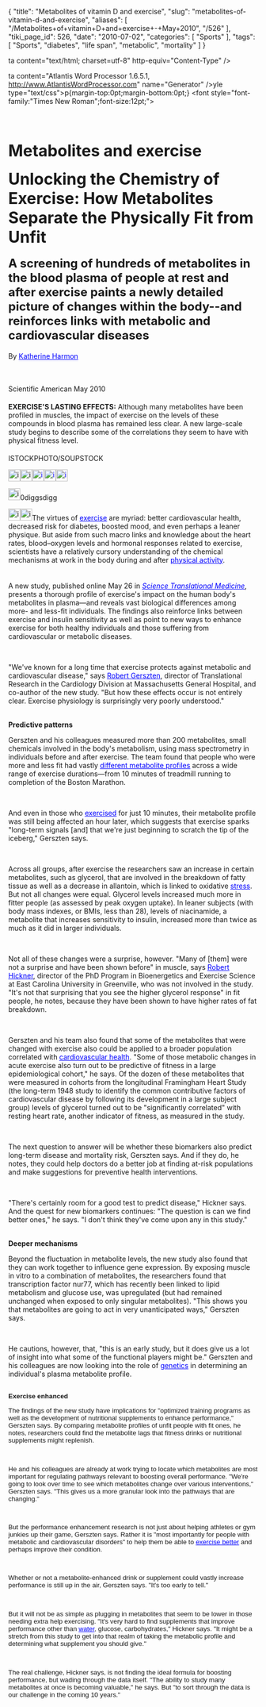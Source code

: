 {
    "title": "Metabolites of vitamin D and exercise",
    "slug": "metabolites-of-vitamin-d-and-exercise",
    "aliases": [
        "/Metabolites+of+vitamin+D+and+exercise+-+May+2010",
        "/526"
    ],
    "tiki_page_id": 526,
    "date": "2010-07-02",
    "categories": [
        "Sports"
    ],
    "tags": [
        "Sports",
        "diabetes",
        "life span",
        "metabolic",
        "mortality"
    ]
}


ta content="text/html; charset=utf-8" http-equiv="Content-Type" />

ta content="Atlantis Word Processor 1.6.5.1, http://www.AtlantisWordProcessor.com" name="Generator" />yle type="text/css">p{margin-top:0pt;margin-bottom:0pt;} <font style="font-family:"Times New Roman";font-size:12pt;">

</font><p style="margin-bottom:14pt;"><font style="font-size:24pt;"><b> </b></font></p>

<p style="margin-top:14pt;margin-bottom:14pt;"><font style="font-size:24pt;"><b>Metabolites and exercise</b></font></p>

<p style="margin-top:14pt;margin-bottom:14pt;"><font style="font-size:24pt;"><b>Unlocking the Chemistry of Exercise: How Metabolites Separate the Physically Fit from Unfit</b></font></p>

<p style="margin-top:14pt;margin-bottom:14pt;"><font style="font-size:18pt;"><b>A screening of hundreds of metabolites in the blood plasma of people at rest and after exercise paints a newly detailed picture of changes within the body--and reinforces links with metabolic and cardiovascular diseases</b></font></p>

<p style="margin-top:14pt;margin-bottom:14pt;">By <a style="color:#0000FF;" href="http://www.scientificamerican.com/author.cfm?id=1822"><font style="color:#0000FF;"><u>Katherine Harmon</u></font></a>   </p>

<p> </p>

<p>Scientific American May 2010</p>

<p style="margin-top:14pt;margin-bottom:14pt;"><b>EXERCISE'S LASTING EFFECTS:</b> Although many metabolites have been profiled in muscles, the impact of exercise on the levels of these compounds in blood plasma has remained less clear. A new large-scale study begins to describe some of the correlations they seem to have with physical fitness level.<br />

ISTOCKPHOTO/SOUPSTOCK</p>

<p><img src="file:///C:/DOCUME~1/HENRYL~1/LOCALS~1/Temp/AtlHTMLClip/clip_files/Img38171446800001.gif" alt="image" width="24" height="24"><img src="file:///C:/DOCUME~1/HENRYL~1/LOCALS~1/Temp/AtlHTMLClip/clip_files/Img38171448400002.gif" alt="image" width="24" height="24"><a style="color:#0000FF;" href="http://www.scientificamerican.com/page.cfm?section=mailarticle&item_id=D63C1EEF-B9E6-A763-FA5B837C3B0E5193"><font style="color:#0000FF;"><img src="file:///C:/DOCUME~1/HENRYL~1/LOCALS~1/Temp/AtlHTMLClip/clip_files/Img38171448400003.gif" alt="image" width="24" height="24"></font></a><a style="color:#0000FF;" href="http://www.scientificamerican.com/article.cfm?id=chemistry-of-exercise&print=true"><font style="color:#0000FF;"><img src="file:///C:/DOCUME~1/HENRYL~1/LOCALS~1/Temp/AtlHTMLClip/clip_files/Img38171448400004.gif" alt="image" width="24" height="24"></font></a><a style="color:#0000FF;" href="http://www.scientificamerican.com/article.cfm?id=chemistry-of-exercise#commentbox"><font style="color:#0000FF;"><img src="file:///C:/DOCUME~1/HENRYL~1/LOCALS~1/Temp/AtlHTMLClip/clip_files/Img38171448400005.gif" alt="image" width="24" height="24"></font></a></p>

<p style="margin-bottom:1.5pt;"><img src="file:///C:/DOCUME~1/HENRYL~1/LOCALS~1/Temp/AtlHTMLClip/clip_files/Img38171448400006.gif" alt="image" width="24" height="24">0diggsdigg</p>

<p style="margin-bottom:14pt;"><img src="file:///C:/DOCUME~1/HENRYL~1/LOCALS~1/Temp/AtlHTMLClip/clip_files/Img38171448400007.gif" alt="image" width="24" height="24"><img src="file:///C:/DOCUME~1/HENRYL~1/LOCALS~1/Temp/AtlHTMLClip/clip_files/Img38171448400008.gif" alt="image" width="24" height="24">The virtues of <a style="color:#0000FF;" href="http://www.scientificamerican.com/article.cfm?id=does-exercise-really-make"><font style="color:#0000FF;"><u>exercise</u></font></a> are myriad: better cardiovascular health, decreased risk for diabetes, boosted mood, and even perhaps a leaner physique. But aside from such macro links and knowledge about the heart rates, blood–oxygen levels and hormonal responses related to exercise, scientists have a relatively cursory understanding of the chemical mechanisms at work in the body during and after <a style="color:#0000FF;" href="http://www.scientificamerican.com/podcast/episode.cfm?id=aerobic-exercise-boosts-fitness--fo-10-02-10"><font style="color:#0000FF;"><u>physical activity</u></font></a>. <br />

<br />

A new study, published online May 26 in <a style="color:#0000FF;" href="http://stm.sciencemag.org/"><font style="color:#0000FF;"><i><u>Science Translational Medicine</u></i></font></a>, presents a thorough profile of exercise's impact on the human body's metabolites in plasma—and reveals vast biological differences among more- and less-fit individuals. The findings also reinforce links between exercise and insulin sensitivity as well as point to new ways to enhance exercise for both healthy individuals and those suffering from cardiovascular or metabolic diseases. <br />

<br />

"We've known for a long time that exercise protects against metabolic and cardiovascular disease," says <a style="color:#0000FF;" href="http://www2.massgeneral.org/rai/index.asp?page=research&subpage=gerszten"><font style="color:#0000FF;"><u>Robert Gerszten</u></font></a>, director of Translational Research in the Cardiology Division at Massachusetts General Hospital, and co-author of the new study. "But how these effects occur is not entirely clear. Exercise physiology is surprisingly very poorly understood." <br />

<br /><b>Predictive patterns</b><br />

Gerszten and his colleagues measured more than 200 metabolites, small chemicals involved in the body's metabolism, using mass spectrometry in individuals before and after exercise. The team found that people who were more and less fit had vastly <a style="color:#0000FF;" href="http://www.scientificamerican.com/podcast/episode.cfm?id=different-exercise-affects-appetite-08-12-12"><font style="color:#0000FF;"><u>different metabolite profiles</u></font></a> across a wide range of exercise durations—from 10 minutes of treadmill running to completion of the Boston Marathon. <br />

<br />

And even in those who <a style="color:#0000FF;" href="http://www.scientificamerican.com/article.cfm?id=how-does-exercise-make-yo"><font style="color:#0000FF;"><u>exercised</u></font></a> for just 10 minutes, their metabolite profile was still being affected an hour later, which suggests that exercise sparks "long-term signals <span>[and]</span> that we're just beginning to scratch the tip of the iceberg," Gerszten says. <br />

<br />

Across all groups, after exercise the researchers saw an increase in certain metabolites, such as glycerol, that are involved in the breakdown of fatty tissue as well as a decrease in allantoin, which is linked to oxidative <a style="color:#0000FF;" href="http://www.scientificamerican.com/topic.cfm?id=stress"><font style="color:#0000FF;"><u>stress</u></font></a>. But not all changes were equal. Glycerol levels increased much more in fitter people (as assessed by peak oxygen uptake). In leaner subjects (with body mass indexes, or BMIs, less than 28), levels of niacinamide, a metabolite that increases sensitivity to insulin, increased more than twice as much as it did in larger individuals. <br />

<br />

Not all of these changes were a surprise, however. "Many of <span>[them]</span> were not a surprise and have been shown before" in muscle, says <a style="color:#0000FF;" href="http://www.ecu.edu/cs-hhp/exss/hicknerr.cfm"><font style="color:#0000FF;"><u>Robert Hickner</u></font></a>, director of the PhD Program in Bioenergetics and Exercise Science at East Carolina University in Greenville, who was not involved in the study. "It's not that surprising that you see the higher glycerol response" in fit people, he notes, because they have been shown to have higher rates of fat breakdown. <br />

<br />

Gerszten and his team also found that some of the metabolites that were changed with exercise also could be applied to a broader population correlated with <a style="color:#0000FF;" href="http://www.scientificamerican.com/article.cfm?id=starting-exercise-later-i"><font style="color:#0000FF;"><u>cardiovascular health</u></font></a>. "Some of those metabolic changes in acute exercise also turn out to be predictive of fitness in a large epidemiological cohort," he says. Of the dozen of these metabolites that were measured in cohorts from the longitudinal Framingham Heart Study (the long-term 1948 study to identify the common contributive factors of cardiovascular disease by following its development in a large subject group) levels of glycerol turned out to be "significantly correlated" with resting heart rate, another indicator of fitness, as measured in the study. <br />

<br />

The next question to answer will be whether these biomarkers also predict long-term disease and mortality risk, Gerszten says. And if they do, he notes, they could help doctors do a better job at finding at-risk populations and make suggestions for preventive health interventions. <br />

<br />

"There's certainly room for a good test to predict disease," Hickner says. And the quest for new biomarkers continues: "The question is can we find better ones," he says. "I don't think they've come upon any in this study." <br />

<br /><b>Deeper mechanisms</b><br />

Beyond the fluctuation in metabolite levels, the new study also found that they can work together to influence gene expression. By exposing muscle in vitro to a combination of metabolites, the researchers found that transcription factor nur77, which has recently been linked to lipid metabolism and glucose use, was upregulated (but had remained unchanged when exposed to only singular metabolites). "This shows you that metabolites are going to act in very unanticipated ways," Gerszten says. <br />

<br />

He cautions, however, that, "this is an early study, but it does give us a lot of insight into what some of the functional players might be." Gerszten and his colleagues are now looking into the role of <a style="color:#0000FF;" href="http://www.scientificamerican.com/topic.cfm?id=genetics"><font style="color:#0000FF;"><u>genetics</u></font></a> in determining an individual's plasma metabolite profile.</p>

<p><font style="font-family:Arial;font-size:10pt;"><b><br /></b></font><font style="font-family:Arial;font-size:10pt;"><b>Exercise enhanced </b></font><font style="font-family:Arial;font-size:10pt;"><br />

The findings of the new study have implications for "optimized training programs as well as the development of nutritional supplements to enhance performance," Gerszten says. By comparing metabolite profiles of unfit people with fit ones, he notes, researchers could find the metabolite lags that fitness drinks or nutritional supplements might replenish. <br />

<br />

He and his colleagues are already at work trying to locate which metabolites are most important for regulating pathways relevant to boosting overall performance. "We're going to look over time to see which metabolites change over various interventions," Gerszten says. "This gives us a more granular look into the pathways that are changing." <br />

<br />

But the performance enhancement research is not just about helping athletes or gym junkies up their game, Gerszten says. Rather it is "most importantly for people with metabolic and cardiovascular disorders" to help them be able to </font><a style="color:#0000FF;" href="http://www.scientificamerican.com/podcast/episode.cfm?id=79C0D284-BE7A-1574-79AA4D38973E170F"><font style="font-family:Arial;font-size:10pt;color:#0000FF;"><u>exercise better</u></font></a><font style="font-family:Arial;font-size:10pt;"> and perhaps improve their condition. <br />

<br />

Whether or not a metabolite-enhanced drink or supplement could vastly increase performance is still up in the air, Gerszten says. "It's too early to tell." <br />

<br />

But it will not be as simple as plugging in metabolites that seem to be lower in those needing extra help exercising. "It's very hard to find supplements that improve performance other than </font><a style="color:#0000FF;" href="http://www.scientificamerican.com/topic.cfm?id=water"><font style="font-family:Arial;font-size:10pt;color:#0000FF;"><u>water</u></font></a><font style="font-family:Arial;font-size:10pt;">, glucose, carbohydrates," Hickner says. "It might be a stretch from this study to get into that realm of taking the metabolic profile and determining what supplement you should give." <br />

<br />

The real challenge, Hickner says, is not finding the ideal formula for boosting performance, but wading through the data itself. "The ability to study many metabolites at once is becoming valuable," he says. But "to sort through the data is our challenge in the coming 10 years."</font></p>